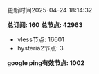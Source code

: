 更新时间2025-04-24 18:14:32

**总订阅: 160**
**总节点: 42963**
- vless节点: 16601
- hysteria2节点: 3

**google ping有效节点: 1002**
